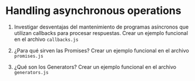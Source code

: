# Handling asynchronous operations

1. Investigar desventajas del mantenimiento de programas asíncronos que utilizan callbacks para procesar respuestas. Crear un ejemplo funcional en el archivo `callbacks.js`

2. ¿Para qué sirven las Promises? Crear un ejemplo funcional en el archivo `promises.js`

3. ¿Qué son los Generators? Crear un ejemplo funcional en el archivo `generators.js`
